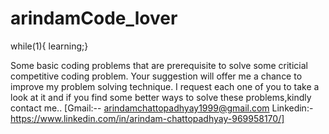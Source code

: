 # arindamCode_lover
while(1){
learning;}

Some basic coding problems that are prerequisite to solve some criticial competitive coding problem.
Your suggestion will offer me a chance to improve my problem solving technique. I request each one of you to take a look at it and if you find some better ways to solve these problems,kindly contact me..
[Gmail:-- arindamchattopadhyay1999@gmail.com
Linkedin:-https://www.linkedin.com/in/arindam-chattopadhyay-969958170/]
